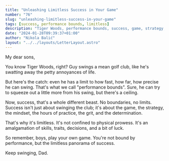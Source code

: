 ```yaml
---
title: "Unleashing Limitless Success in Your Game"
number: "76"
slug: "unleashing-limitless-success-in-your-game"
tags: [success, performance bounds, limitless]
description: "Tiger Woods, performance bounds, success, game, strategy, mindset, practice, grit, determination, limitless, skills, traits, decisions, luck, play your own game."
date: "2024-01-28T09:39:37+01:00"
author: "Nikola Balić"
layout: "../../layouts/LetterLayout.astro"
---
```

My dear sons,

You know Tiger Woods, right? Guy swings a mean golf club, like he's swatting away the petty annoyances of life.

But here's the catch: even he has a limit to how fast, how far, how precise he can swing. That's what we call "performance bounds". Sure, he can try to squeeze out a little more from his swing, but there's a ceiling.

Now, success, that's a whole different beast. No boundaries, no limits. Success isn't just about swinging the club; it's about the game, the strategy, the mindset, the hours of practice, the grit, and the determination. 

That's why it's limitless. It's not confined to physical prowess. It's an amalgamation of skills, traits, decisions, and a bit of luck.

So remember, boys, play your own game. You're not bound by performance, but the limitless panorama of success. 

Keep swinging,
Dad.
